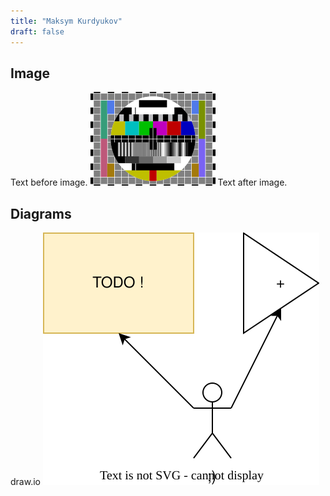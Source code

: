 ```yaml
---
title: "Maksym Kurdyukov"
draft: false
---
```


## Image

Text before image.
![small image](small-image.png)
Text after image.

## Diagrams
draw.io
![drawio diagram](test.drawio.svg "Example of draw.io diagram")
